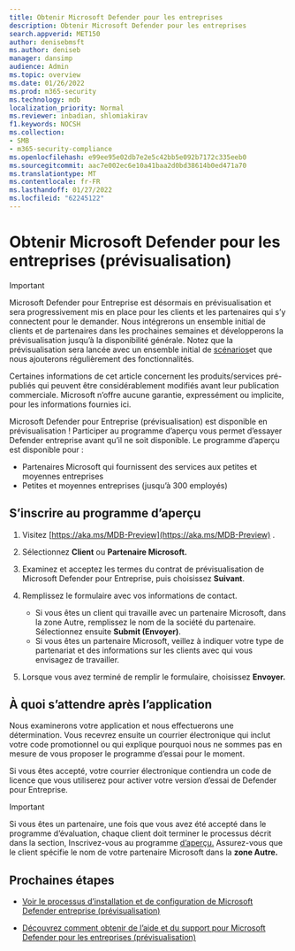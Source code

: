 ```yaml
---
title: Obtenir Microsoft Defender pour les entreprises
description: Obtenir Microsoft Defender pour les entreprises
search.appverid: MET150
author: denisebmsft
ms.author: deniseb
manager: dansimp
audience: Admin
ms.topic: overview
ms.date: 01/26/2022
ms.prod: m365-security
ms.technology: mdb
localization_priority: Normal
ms.reviewer: inbadian, shlomiakirav
f1.keywords: NOCSH
ms.collection:
- SMB
- m365-security-compliance
ms.openlocfilehash: e99ee95e02db7e2e5c42bb5e092b7172c335eeb0
ms.sourcegitcommit: aac7e002ec6e10a41baa2d0bd38614b0ed471a70
ms.translationtype: MT
ms.contentlocale: fr-FR
ms.lasthandoff: 01/27/2022
ms.locfileid: "62245122"
---
```

# <a name="get-microsoft-defender-for-business-preview"></a>Obtenir Microsoft Defender pour les entreprises (prévisualisation)

> [!IMPORTANT]
> Microsoft Defender pour Entreprise est désormais en prévisualisation et [](https://aka.ms/mdb-preview) sera progressivement mis en place pour les clients et les partenaires qui s’y connectent pour le demander. Nous intégrerons un ensemble initial de clients et de partenaires dans les prochaines semaines et développerons la prévisualisation jusqu’à la disponibilité générale. Notez que la prévisualisation sera lancée avec un ensemble initial de [scénarios](mdb-tutorials.md#try-these-preview-scenarios)et que nous ajouterons régulièrement des fonctionnalités.
> 
> Certaines informations de cet article concernent les produits/services pré-publiés qui peuvent être considérablement modifiés avant leur publication commerciale. Microsoft n’offre aucune garantie, expressément ou implicite, pour les informations fournies ici. 

Microsoft Defender pour Entreprise (prévisualisation) est disponible en prévisualisation ! Participer au programme d’aperçu vous permet d’essayer Defender entreprise avant qu’il ne soit disponible. Le programme d’aperçu est disponible pour :

- Partenaires Microsoft qui fournissent des services aux petites et moyennes entreprises
- Petites et moyennes entreprises (jusqu’à 300 employés)

## <a name="sign-up-for-the-preview-program"></a>S’inscrire au programme d’aperçu

1. Visitez [https://aka.ms/MDB-Preview](https://aka.ms/MDB-Preview) .

2. Sélectionnez **Client** ou **Partenaire Microsoft.**

3. Examinez et acceptez les termes du contrat de prévisualisation de Microsoft Defender pour Entreprise, puis choisissez **Suivant**.

4. Remplissez le formulaire avec vos informations de contact. 

   - Si vous êtes un client qui travaille avec  un partenaire Microsoft, dans la zone Autre, remplissez le nom de la société du partenaire. Sélectionnez ensuite **Submit (Envoyer)**.
   - Si vous êtes un partenaire Microsoft, veillez à indiquer votre type de partenariat et des informations sur les clients avec qui vous envisagez de travailler.

5. Lorsque vous avez terminé de remplir le formulaire, choisissez **Envoyer.**

## <a name="what-to-expect-after-applying"></a>À quoi s’attendre après l’application

Nous examinerons votre application et nous effectuerons une détermination. Vous recevrez ensuite un courrier électronique qui inclut votre code promotionnel ou qui explique pourquoi nous ne sommes pas en mesure de vous proposer le programme d’essai pour le moment.

Si vous êtes accepté, votre courrier électronique contiendra un code de licence que vous utiliserez pour activer votre version d’essai de Defender pour Entreprise.

> [!IMPORTANT]
> Si vous êtes un partenaire, une fois que vous avez été accepté dans le programme d’évaluation, chaque client doit terminer le processus décrit dans la section, Inscrivez-vous au programme [d’aperçu.](#sign-up-for-the-preview-program) Assurez-vous que le client spécifie le nom de votre partenaire Microsoft dans la **zone Autre.**


## <a name="next-steps"></a>Prochaines étapes

- [Voir le processus d’installation et de configuration de Microsoft Defender entreprise (prévisualisation)](mdb-setup-configuration.md)

- [Découvrez comment obtenir de l’aide et du support pour Microsoft Defender pour les entreprises (prévisualisation)](mdb-get-help.md)